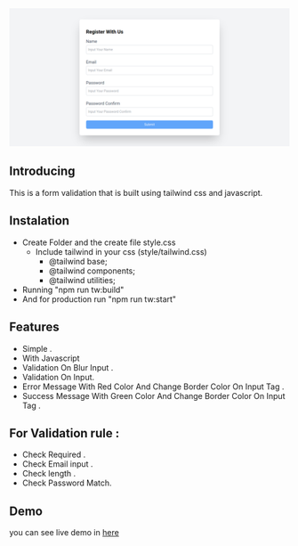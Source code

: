 <img src="img/img.png" alt="" srcset="" />

## Introducing

<p>
  This is a form validation that is built using tailwind css and javascript.
</p>

## Instalation 
- Create Folder and the create file style.css
  - Include tailwind in your css (style/tailwind.css)
    - @tailwind base;
    - @tailwind components;
    - @tailwind utilities;   
- Running "npm run tw:build"
- And for production run "npm run tw:start"     

## Features

- Simple .
- With Javascript
- Validation On Blur Input .
- Validation On Input.
- Error Message With Red Color And Change Border Color On Input Tag .
- Success Message With Green Color And Change Border Color On Input Tag .


## For Validation rule :
- Check Required .
- Check Email input .
- Check length .
- Check Password Match.


## Demo
you can see live demo in <a href="https://andriferry.com/portfolio/form-validation">here</a>
